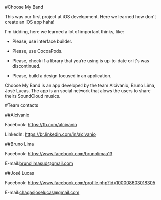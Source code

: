 #Choose My Band

This was our first project at iOS development. Here we learned how don't create an iOS app haha! 

I'm kidding, here we learned a lot of important thinks, like:


* Please, use interface builder.
 
* Please, use CocoaPods.

* Please, check if a library that you're using is up-to-date or it's was discontinued.

* Please, build a design focused in an application.


Choose My Band is an app developed by the team Alcivanio, Bruno Lima, José Lucas. The app is an social network that alows the users to share theirs SoundCloud musics.

#Team contacts

##Alcivanio

Facebook: https://fb.com/alcivanio

LinkedIn: https://br.linkedin.com/in/alcivanio


##Bruno Lima

Facebook: https://www.facebook.com/brunolimaa13

E-mail:brunolimasud@gmail.com


##José Lucas

Facebook: https://www.facebook.com/profile.php?id=100008603018305

E-mail:chagasjoselucas@gmail.com
